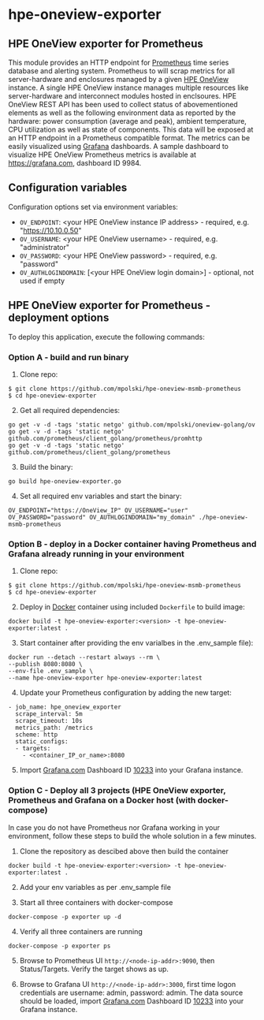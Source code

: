 # hpe-oneview-exporter

## HPE OneView exporter for Prometheus

This module provides an HTTP endpoint for [Prometheus](https://prometheus.io/) time series database and alerting system. Prometheus to will scrap metrics for all server-hardware and enclosures managed by a given [HPE OneView](https://www.hpe.com/pl/en/integrated-systems/software.html) instance.
A single HPE OneView instance manages multiple resources like server-hardware and interconnect modules hosted in enclsoures. HPE OneView REST API has been used to collect status of abovementioned elements as well as the following environment data as reported by the hardware: power consumption (average and peak), ambient temperature, CPU utilization as well as state of components. This data will be exposed at an HTTP endpoint in a Prometheus compatible format. The metrics can be easily visualized using [Grafana](https://grafana.com/) dashboards. A sample dashboard to visualize HPE OneView Prometheus metrics is available at https://grafana.com, dashboard ID 9984.

## Configuration variables

Configuration options set via environment variables:
* `OV_ENDPOINT`: \<your HPE OneView instance IP address\> - required, e.g. "https://10.10.0.50"
* `OV_USERNAME`: \<your HPE OneView username\> - required, e.g. "administrator"
* `OV_PASSWORD`: \<your HPE OneView password\> - required, e.g. "password"
* `OV_AUTHLOGINDOMAIN`: \[\<your HPE OneView login domain\>\] - optional, not used if empty

## HPE OneView exporter for Prometheus - deployment options

To deploy this application, execute the following commands:

### Option A - build and run binary

 1. Clone repo:

```
$ git clone https://github.com/mpolski/hpe-oneview-msmb-prometheus
$ cd hpe-oneview-exporter
```
 2. Get all required dependencies: 

```
go get -v -d -tags 'static netgo' github.com/mpolski/oneview-golang/ov
go get -v -d -tags 'static netgo' github.com/prometheus/client_golang/prometheus/promhttp
go get -v -d -tags 'static netgo' github.com/prometheus/client_golang/prometheus

```
 
 3. Build the binary:

```
go build hpe-oneview-exporter.go
```

 4. Set all required env variables and start the binary:

```
OV_ENDPOINT="https://OneView_IP" OV_USERNAME="user" OV_PASSWORD="password" OV_AUTHLOGINDOMAIN="my_domain" ./hpe-oneview-msmb-prometheus
```

### Option B - deploy in a Docker container having Prometheus and Grafana already running in your environment

 1. Clone repo:

```
$ git clone https://github.com/mpolski/hpe-oneview-msmb-prometheus
$ cd hpe-oneview-exporter
```

 2. Deploy in [Docker](https://docker.com/) container using included `Dockerfile` to build image:

```
docker build -t hpe-oneview-exporter:<version> -t hpe-oneview-exporter:latest .
```

 3. Start container after providing the env varialbes in the .env_sample file):
    
```
docker run --detach --restart always --rm \
--publish 8080:8080 \
--env-file .env_sample \
--name hpe-oneview-exporter hpe-oneview-exporter:latest
```
 4. Update your Prometheus configuration by adding the new target:

```
- job_name: hpe_oneview_exporter
  scrape_interval: 5m
  scrape_timeout: 10s
  metrics_path: /metrics
  scheme: http
  static_configs:
  - targets:
    - <container_IP_or_name>:8080
```

 5. Import [Grafana.com](https://grafana.com) Dashboard ID [10233](https://grafana.com/dashboards/10233) into your Grafana instance.


### Option C - Deploy all 3 projects (HPE OneView exporter, Prometheus and Grafana on a Docker host (with docker-compose)
In case you do not have Prometheus nor Grafana working in your environment, follow these steps to build the whole solution in a few minutes.

 1. Clone the repository as descibed above then build the container
  
```
docker build -t hpe-oneview-exporter:<version> -t hpe-oneview-exporter:latest .
```
 2. Add your env variables as per .env_sample file

 3. Start all three containers with docker-compose
  
```
docker-compose -p exporter up -d
```
 4. Verify all three containers are running

```
docker-compose -p exporter ps
```
 5. Browse to Prometheus UI ```http://<node-ip-addr>:9090```, then Status/Targets. Verify the target shows as up.

 6. Browse to Grafana UI ```http://<node-ip-addr>:3000```, first time logon credentials are username: admin, password: admin. 
    The data source should be loaded, import [Grafana.com](https://grafana.com) Dashboard ID [10233](https://grafana.com/dashboards/10233) into your Grafana instance.
  